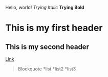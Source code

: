 Hello, world!
*Trying Italic*
**Trying Bold**
# This is my first header
## This is my second header
[Link](https://kenzoputraku.github.io/cse15l-lab-reports/)
> Blockquote
*list
*list2
*list3
